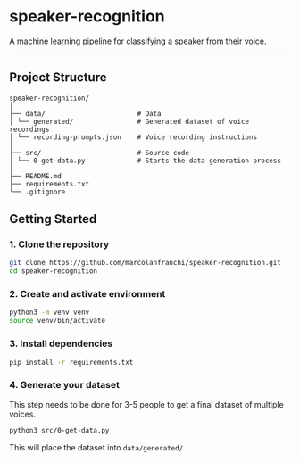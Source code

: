 # speaker-recognition

A machine learning pipeline for classifying a speaker from their voice.

---

## Project Structure

```
speaker-recognition/
│
├── data/                       # Data
│ └── generated/                # Generated dataset of voice recordings
│ └── recording-prompts.json    # Voice recording instructions
│
├── src/                        # Source code
│ └── 0-get-data.py             # Starts the data generation process
│
├── README.md
├── requirements.txt
└── .gitignore
```

## Getting Started

### 1. Clone the repository

```bash
git clone https://github.com/marcolanfranchi/speaker-recognition.git
cd speaker-recognition
```

### 2. Create and activate environment

```bash
python3 -m venv venv
source venv/bin/activate
```

### 3. Install dependencies

```bash
pip install -r requirements.txt
```

### 4. Generate your dataset 
This step needs to be done for 3-5 people to get a final dataset of multiple voices.

```bash
python3 src/0-get-data.py
```
This will place the dataset into `data/generated/`.